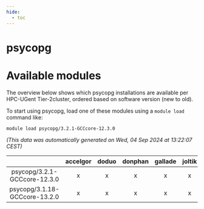 ```yaml
---
hide:
  - toc
---
```


psycopg
=======

# Available modules


The overview below shows which psycopg installations are available per HPC-UGent Tier-2cluster, ordered based on software version (new to old).

To start using psycopg, load one of these modules using a `module load` command like:

```shell
module load psycopg/3.2.1-GCCcore-12.3.0
```

*(This data was automatically generated on Wed, 04 Sep 2024 at 13:22:07 CEST)*  

| |accelgor|doduo|donphan|gallade|joltik|shinx|skitty|
| :---: | :---: | :---: | :---: | :---: | :---: | :---: | :---: |
|psycopg/3.2.1-GCCcore-12.3.0|x|x|x|x|x|x|x|
|psycopg/3.1.18-GCCcore-13.2.0|x|x|x|x|x|x|x|

